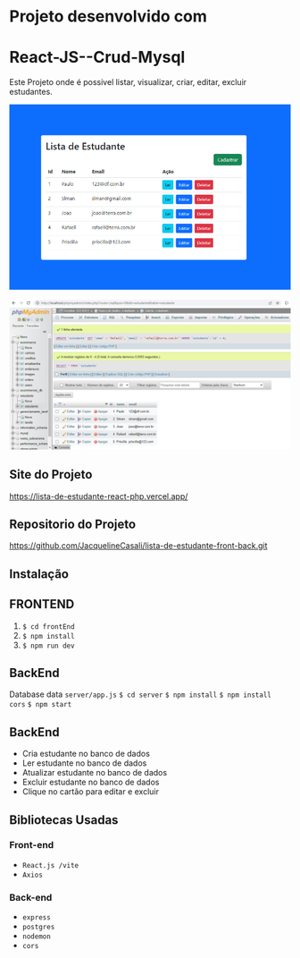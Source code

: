 # Projeto desenvolvido com

# React-JS--Crud-Mysql

Este Projeto onde é possivel listar, visualizar, criar, editar, excluir estudantes.

 <p align="center">
  <img src="./frontEnd/src/assets/2023-06-14_081802.jpg" width="600px">
</p>

  <img src="./frontEnd/src/assets/2023-06-14_081950.jpg" width="600px">

## Site do Projeto

https://lista-de-estudante-react-php.vercel.app/

## Repositorio do Projeto

https://github.com/JacquelineCasali/lista-de-estudante-front-back.git

## Instalação

## FRONTEND

1. `$ cd frontEnd`
2. `$ npm install`
3. `$ npm run dev`

## BackEnd

Database data `server/app.js`
`$ cd server`
`$ npm install`
`$ npm install cors`
`$ npm start`

## BackEnd

- Cria estudante no banco de dados
- Ler estudante no banco de dados
- Atualizar estudante no banco de dados
- Excluir estudante no banco de dados
- Clique no cartão para editar e excluir

## Bibliotecas Usadas

### Front-end

- `React.js /vite`
- `Axios`

### Back-end

- `express`
- `postgres`
- `nodemon`
- `cors`
